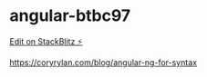 # angular-btbc97

[Edit on StackBlitz ⚡️](https://stackblitz.com/edit/angular-btbc97)

https://coryrylan.com/blog/angular-ng-for-syntax
